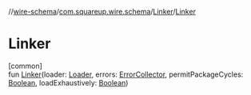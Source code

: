 //[wire-schema](../../../index.md)/[com.squareup.wire.schema](../index.md)/[Linker](index.md)/[Linker](-linker.md)

# Linker

[common]\
fun [Linker](-linker.md)(loader: [Loader](../-loader/index.md), errors: [ErrorCollector](../-error-collector/index.md), permitPackageCycles: [Boolean](https://kotlinlang.org/api/latest/jvm/stdlib/kotlin/-boolean/index.html), loadExhaustively: [Boolean](https://kotlinlang.org/api/latest/jvm/stdlib/kotlin/-boolean/index.html))
